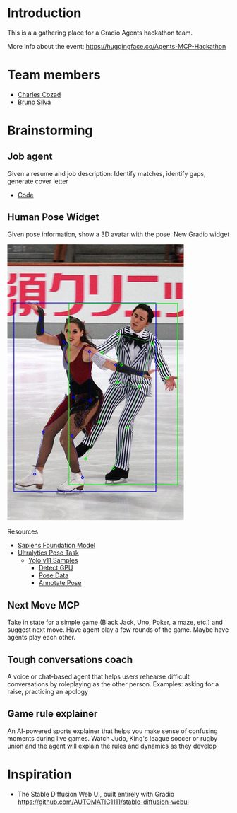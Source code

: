 # Introduction
This is a a gathering place for a Gradio Agents hackathon team.

More info about the event: https://huggingface.co/Agents-MCP-Hackathon

# Team members

- [Charles Cozad](https://github.com/ccozad) 
- [Bruno Silva](https://github.com/brunosilvadev)

# Brainstorming

## Job agent
Given a resume and job description: Identify matches, identify gaps, generate cover letter

 - [Code](/job-agent/)

## Human Pose Widget
Given pose information, show a 3D avatar with the pose. New Gradio widget

<img src="/images/annotated_image0.jpg" width="400">

Resources
 - [Sapiens Foundation Model](https://www.meta.com/emerging-tech/codec-avatars/sapiens/)
 - [Ultralytics Pose Task](https://docs.ultralytics.com/tasks/pose/)
   - [Yolo v11 Samples](/yolo/)
     - [Detect GPU](/yolo/check_env.py)
     - [Pose Data](/yolo/pose_data.py)
     - [Annotate Pose](/yolo/annotate_pose.py)

## Next Move MCP
Take in state for a simple game (Black Jack, Uno, Poker, a maze, etc.) and suggest next move. Have agent play a few rounds of the game. Maybe have agents play each other.

## Tough conversations coach
A voice or chat-based agent that helps users rehearse difficult conversations by roleplaying as the other person. Examples: asking for a raise, practicing an apology

## Game rule explainer
An AI-powered sports explainer that helps you make sense of confusing moments during live games. Watch Judo, King's league soccer or rugby union and the agent will explain the rules and dynamics as they develop

# Inspiration

 - The Stable Diffusion Web UI, built entirely with Gradio https://github.com/AUTOMATIC1111/stable-diffusion-webui
